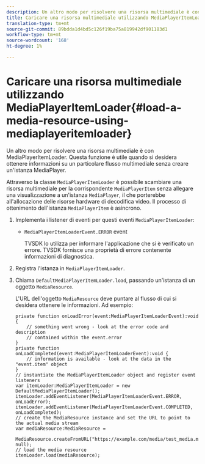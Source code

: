 ```yaml
---
description: Un altro modo per risolvere una risorsa multimediale è con MediaPlayerItemLoader. Questa funzione è utile quando si desidera ottenere informazioni su un particolare flusso multimediale senza creare un'istanza MediaPlayer.
title: Caricare una risorsa multimediale utilizzando MediaPlayerItemLoader
translation-type: tm+mt
source-git-commit: 89bdda1d4bd5c126f19ba75a819942df901183d1
workflow-type: tm+mt
source-wordcount: '168'
ht-degree: 1%

---
```



# Caricare una risorsa multimediale utilizzando MediaPlayerItemLoader{#load-a-media-resource-using-mediaplayeritemloader}

Un altro modo per risolvere una risorsa multimediale è con MediaPlayerItemLoader. Questa funzione è utile quando si desidera ottenere informazioni su un particolare flusso multimediale senza creare un&#39;istanza MediaPlayer.

Attraverso la classe `MediaPlayerItemLoader` è possibile scambiare una risorsa multimediale per la corrispondente `MediaPlayerItem` senza allegare una visualizzazione a un&#39;istanza `MediaPlayer`, il che porterebbe all&#39;allocazione delle risorse hardware di decodifica video. Il processo di ottenimento dell&#39;istanza `MediaPlayerItem` è asincrono.

1. Implementa i listener di eventi per questi eventi `MediaPlayerItemLoader`:

   * `MediaPlayerItemLoaderEvent.ERROR` event

      TVSDK lo utilizza per informare l&#39;applicazione che si è verificato un errore. TVSDK fornisce una proprietà di errore contenente informazioni di diagnostica.

1. Registra l&#39;istanza in `MediaPlayerItemLoader`.
1. Chiama `DefaultMediaPlayerItemLoader.load`, passando un&#39;istanza di un oggetto `MediaResource`.

   L&#39;URL dell&#39;oggetto `MediaResource` deve puntare al flusso di cui si desidera ottenere le informazioni. Ad esempio:

   ```
   private function onLoadError(event:MediaPlayerItemLoaderEvent):void { 
       // something went wrong - look at the error code and description 
       // contained within the event.error 
   } 
   private function onLoadCompleted(event:MediaPlayerItemLoaderEvent):void { 
       // information is available - look at the data in the "event.item" object 
   } 
   // instantiate the MediaPlayerItemLoader object and register event listeners 
   var itemLoader:MediaPlayerItemLoader = new DefaultMediaPlayerItemLoader(); 
   itemLoader.addEventListener(MediaPlayerItemLoaderEvent.ERROR, onLoadError); 
   itemLoader.addEventListener(MediaPlayerItemLoaderEvent.COMPLETED, onLoadCompleted); 
   // create the MediaResource instance and set the URL to point to the actual media stream 
   var mediaResource:MediaResource = 
     MediaResource.createFromURL("https://example.com/media/test_media.m3u8", null); 
   // load the media resource 
   itemLoader.load(mediaResource); 
   ```

